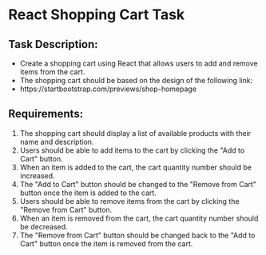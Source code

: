 <h1>React Shopping Cart Task</h1>
<h2>Task Description:</h2>
<ul>
  <li>Create a shopping cart using React that allows users to add and remove items from the cart. </li>
  <li>The shopping cart should be based on the design of the following link: </li>
  <li>https://startbootstrap.com/previews/shop-homepage</li>
</ul>
<h2>Requirements:</h2>
<ol>
  <li>The shopping cart should display a list of available products with their name and description.</li>
  <li>Users should be able to add items to the cart by clicking the "Add to Cart" button.</li>
  <li>When an item is added to the cart, the cart quantity number should be increased.</li>
  <li>The "Add to Cart" button should be changed to the "Remove from Cart" button once the item is added to the cart.</li>
  <li>Users should be able to remove items from the cart by clicking the "Remove from Cart" button.</li>
  <li>When an item is removed from the cart, the cart quantity number should be decreased.</li>
  <li>The "Remove from Cart" button should be changed back to the "Add to Cart" button once the item is removed from the cart.</li>
</ol>






